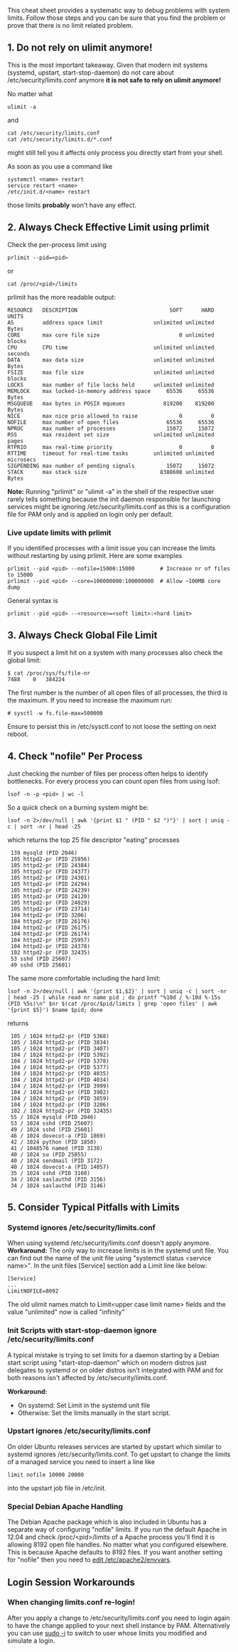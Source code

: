 This cheat sheet provides a systematic way to debug problems with system limits. Follow those steps and you can be sure that you find the problem or prove that there is no limit related problem.

## 1. Do not rely on ulimit anymore!

This is the most important takeaway. Given that modern init systems (systemd, upstart, start-stop-daemon) do not care about /etc/security/limits.conf anymore **it is not safe to rely on ulimit anymore!**

No matter what 

    ulimit -a

and 

    cat /etc/security/limits.conf
    cat /etc/security/limits.d/*.conf
   
might still tell you it affects only process you directly start from your shell.

As soon as you use a command like

    systemctl <name> restart
    service restart <name> 
    /etc/init.d/<name> restart

those limits **probably** won't have any effect.

## 2. Always Check Effective Limit using prlimit

Check the per-process limit using

    prlimit --pid=<pid>

or

    cat /proc/<pid>/limits

prlimit has the more readable output:

    RESOURCE   DESCRIPTION                             SOFT      HARD UNITS
    AS         address space limit                unlimited unlimited Bytes
    CORE       max core file size                         0 unlimited blocks
    CPU        CPU time                           unlimited unlimited seconds
    DATA       max data size                      unlimited unlimited Bytes
    FSIZE      max file size                      unlimited unlimited blocks
    LOCKS      max number of file locks held      unlimited unlimited 
    MEMLOCK    max locked-in-memory address space     65536     65536 Bytes
    MSGQUEUE   max bytes in POSIX mqueues            819200    819200 Bytes
    NICE       max nice prio allowed to raise             0         0 
    NOFILE     max number of open files               65536     65536 
    NPROC      max number of processes                15072     15072 
    RSS        max resident set size              unlimited unlimited pages
    RTPRIO     max real-time priority                     0         0 
    RTTIME     timeout for real-time tasks        unlimited unlimited microsecs
    SIGPENDING max number of pending signals          15072     15072 
    STACK      max stack size                       8388608 unlimited Bytes

**Note:** Running "prlimit" or "ulimit -a" in the shell of the
respective user rarely tells something because the init daemon
responsible for launching services might be ignoring
/etc/security/limits.conf as this is a configuration file for PAM only
and is applied on login only per default.

### Live update limits with prlimit

If you identified processes with a limit issue you can increase the limits without restarting by using prlimit.
Here are some examples

    prlimit --pid <pid> --nofile=15000:15000        # Increase nr of files to 15000
    prlimit --pid <pid> --core=100000000:100000000  # Allow ~100MB core dump

General syntax is

    prlimit --pid <pid> --<resource>=<soft limit>:<hard limit>
    

## 3. Always Check Global File Limit

If you suspect a limit hit on a system with many processes also check
the global limit:

    $ cat /proc/sys/fs/file-nr
    7488    0   384224

The first number is the number of all open files of all processes, the
third is the maximum. If you need to increase the maximum run:

    # sysctl -w fs.file-max=500000

Ensure to persist this in /etc/sysctl.conf to not loose the setting on next reboot.

## 4. Check "nofile" Per Process

Just checking the number of files per process often helps to identify
bottlenecks. For every process you can count open files from using lsof:

    lsof -n -p <pid> | wc -l

So a quick check on a burning system might be:

    lsof -n 2>/dev/null | awk '{print $1 " (PID " $2 ")"}' | sort | uniq -c | sort -nr | head -25

which returns the top 25 file descriptor "eating" processes

     139 mysqld (PID 2046)
     105 httpd2-pr (PID 25956)
     105 httpd2-pr (PID 24384)
     105 httpd2-pr (PID 24377)
     105 httpd2-pr (PID 24301)
     105 httpd2-pr (PID 24294)
     105 httpd2-pr (PID 24239)
     105 httpd2-pr (PID 24120)
     105 httpd2-pr (PID 24029)
     105 httpd2-pr (PID 23714)
     104 httpd2-pr (PID 3206)
     104 httpd2-pr (PID 26176)
     104 httpd2-pr (PID 26175)
     104 httpd2-pr (PID 26174)
     104 httpd2-pr (PID 25957)
     104 httpd2-pr (PID 24378)
     102 httpd2-pr (PID 32435)
     53 sshd (PID 25607)
     49 sshd (PID 25601)

The same more comfortable including the hard limit:

    lsof -n 2>/dev/null | awk '{print $1,$2}' | sort | uniq -c | sort -nr | head -25 | while read nr name pid ; do printf "%10d / %-10d %-15s (PID %5s)\n" $nr $(cat /proc/$pid/limits | grep 'open files' | awk '{print $5}') $name $pid; done

returns

     105 / 1024 httpd2-pr (PID 5368)
     105 / 1024 httpd2-pr (PID 3834)
     105 / 1024 httpd2-pr (PID 3407)
     104 / 1024 httpd2-pr (PID 5392)
     104 / 1024 httpd2-pr (PID 5378)
     104 / 1024 httpd2-pr (PID 5377)
     104 / 1024 httpd2-pr (PID 4035)
     104 / 1024 httpd2-pr (PID 4034)
     104 / 1024 httpd2-pr (PID 3999)
     104 / 1024 httpd2-pr (PID 3902)
     104 / 1024 httpd2-pr (PID 3859)
     104 / 1024 httpd2-pr (PID 3206)
     102 / 1024 httpd2-pr (PID 32435)
     55 / 1024 mysqld (PID 2046)
     53 / 1024 sshd (PID 25607)
     49 / 1024 sshd (PID 25601)
     46 / 1024 dovecot-a (PID 1869)
     42 / 1024 python (PID 1850)
     41 / 1048576 named (PID 3130)
     40 / 1024 su (PID 25855)
     40 / 1024 sendmail (PID 3172)
     40 / 1024 dovecot-a (PID 14057)
     35 / 1024 sshd (PID 3160)
     34 / 1024 saslauthd (PID 3156)
     34 / 1024 saslauthd (PID 3146)

## 5. Consider Typical Pitfalls with Limits

### Systemd ignores /etc/security/limits.conf

When using systemd /etc/security/limits.conf doesn't apply anymore.
**Workaround:** The only way to increase limits is in the systemd unit
file. You can find out the name of the unit file using "systemctl status
\<service name\>". In the unit files [Service] section add a Limit line
like below:

    [Service]
    ...
    LimitNOFILE=8092

The old ulimit names match to Limit\<upper case limit name\> fields and
the value "unlimited" now is called "infinity"

### Init Scripts with start-stop-daemon ignore /etc/security/limits.conf

A typical mistake is trying to set limits for a daemon starting by a
Debian start script using "start-stop-daemon" which on modern distros just
delegates to systemd or on older distros isn't integrated with PAM and for
both reasons isn't affected by /etc/security/limits.conf.

**Workaround:** 
- On systemd: Set Limit in the systemd unit file
- Otherwise: Set the limits manually in the start script.

### Upstart ignores /etc/security/limits.conf

On older Ubuntu releases services are started by upstart which similar to 
systemd ignores /etc/security/limits.conf. To get upstart to
change the limits of a managed service you need to insert a line like

    limit nofile 10000 20000

into the upstart job file in /etc/init.

### Special Debian Apache Handling

The Debian Apache package which is also included in Ubuntu has a
separate way of configuring "nofile" limits. If you run the default
Apache in 12.04 and check /proc/\<pid\>/limits of a Apache process
you'll find it is allowing 8192 open file handles. No matter what you
configured elsewhere. This is because Apache defaults to 8192 files. If
you want another setting for "nofile" then you need to [edit
/etc/apache2/envvars](http://www.lzone.de/Ubuntu+Apache+and+ulimit).

## Login Session Workarounds

### When changing limits.conf re-login!

After you apply a change to /etc/security/limits.conf you need to login
again to have the change applied to your next shell instance by PAM.
Alternatively you can use [sudo -i](http://lzone.de/apply+limits+immediately) to 
switch to user whose limits you modified and simulate a login.